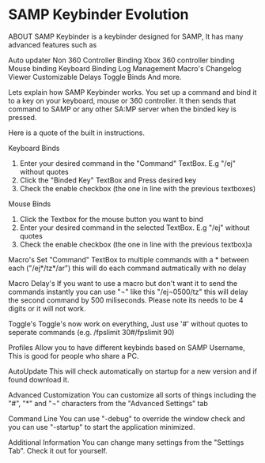 SAMP Keybinder Evolution
==================


ABOUT
SAMP Keybinder is a keybinder designed for SAMP, It has many advanced features such as

Auto updater
Non 360 Controller Binding
Xbox 360 controller binding
Mouse binding
Keyboard Binding
Log Management
Macro's
Changelog Viewer
Customizable Delays
Toggle Binds
And more.


Lets explain how SAMP Keybinder works. You set up a command and bind it to a key on your keyboard, mouse or 360 controller. It then sends that command to SAMP or any other SA:MP server when the binded key is pressed.

Here is a quote of the built in instructions.

Keyboard Binds
1. Enter your desired command in the "Command" TextBox. E.g "/ej" without quotes
2. Click the "Binded Key" TextBox and Press desired key
4. Check the enable checkbox (the one in line with the previous textboxes)

Mouse Binds
1. Click the Textbox for the mouse button you want to bind
2. Enter your desired command in the selected TextBox. E.g "/ej" without quotes
3. Check the enable checkbox (the one in line with the previous textbox)a

Macro's 
Set "Command" TextBox to multiple commands with a * between each ("/ej*/tz*/ar") this will do each command autmatically with no delay

Macro Delay's
If you want to use a macro but don't want it to send the commands instantly you can use "¬" like this "/ej¬0500/tz" this will delay the second command by 500 miliseconds. Please note its needs to be 4 digits or it will not work.

Toggle's
Toggle's now work on everything, Just use '#' without quotes to seperate commands (e.g. /fpslimit 30#/fpslimit 90)

Profiles
Allow you to have different keybinds based on SAMP Username, This is good for people who share a PC.

AutoUpdate
This will check automatically on startup for a new version and if found download it.

Advanced Customization
You can customize all sorts of things including the "#", "*" and "¬" characters from the "Advanced Settings" tab

Command Line
You can use "-debug" to override the window check and you can use "-startup" to start the application minimized.

Additional Information
You can change many settings from the "Settings Tab". Check it out for yourself.